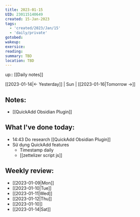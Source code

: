 ```yaml
---
title: 2023-01-15
UID: 230115140649
created: 15-Jan-2023
tags:
  - 'created/2023/Jan/15'
  - 'daily/private'
gotobed:
wakeup:
exersice:
reading:
summary: TBD
location: TBD
---
```

up:: [[Daily notes]]

[[2023-01-14|<- Yesterday]] | Sun | [[2023-01-16|Tomorrow ->]]

## Notes:
- [[QuickAdd Obsidian Plugin]]


## What I've done today:
- 14:43 Do research [[QuickAdd Obsidian Plugin]]
- Sử dụng QuickAdd features
	- Timestamp daily
	 - [[zettelizer script js]]
  


## Weekly review:
- [[2023-01-09|Mon]]
- [[2023-01-10|Tue]]
- [[2023-01-11|Wed]]
- [[2023-01-12|Thu]]
- [[2023-01-10]]
- [[2023-01-14|Sat]]
